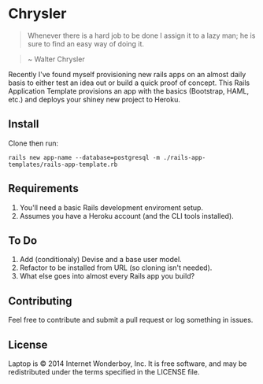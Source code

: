 Chrysler
======
> Whenever there is a hard job to be done I assign it to a lazy man; he is sure to find an easy way of doing it.

> ~ Walter Chrysler

Recently I've found myself provisioning new rails apps on an almost daily basis to either test an idea out or build a quick proof of concept. This Rails Application Template provisions an app with the basics (Bootstrap, HAML, etc.) and deploys your shiney new project to Heroku.

Install
-------

Clone then run:

```
rails new app-name --database=postgresql -m ./rails-app-templates/rails-app-template.rb

```

Requirements
------------

1. You'll need a basic Rails development enviroment setup.
2. Assumes you have a Heroku account (and the CLI tools installed).

To Do
------------

1. Add (conditionaly) Devise and a base user model.
2. Refactor to be installed from URL (so cloning isn't needed).
3. What else goes into almost every Rails app you build?

Contributing
------------

Feel free to contribute and submit a pull request or log something in issues.

License
-------

Laptop is © 2014 Internet Wonderboy, Inc. It is free software, and may be
redistributed under the terms specified in the LICENSE file.

